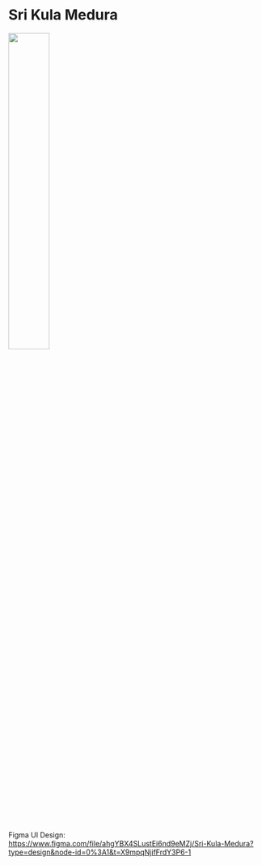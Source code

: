 # Sri Kula Medura 
<img src="https://github.com/ranidu-harshana/SriKulaMedura/assets/68012743/e1d7133e-1ce7-4414-a15b-194426a315ae" width="40%">

Figma UI Design: https://www.figma.com/file/ahgYBX4SLustEi6nd9eMZj/Sri-Kula-Medura?type=design&node-id=0%3A1&t=X9mpqNjifFrdY3P6-1
